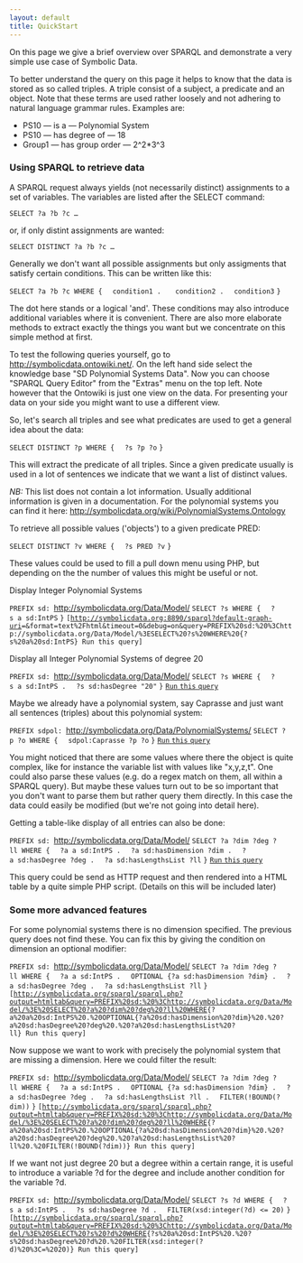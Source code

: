```yaml
---
layout: default
title: QuickStart
---
```


On this page we give a brief overview over SPARQL and demonstrate a very simple use case of Symbolic Data.

To better understand the query on this page it helps to know that the data is stored as so called triples. A triple consist of a subject, a predicate and an object. Note that these terms are used rather loosely and not adhering to natural language grammar rules. Examples are:

-   PS10 ­— is a — Polynomial System
-   PS10 — has degree of — 18
-   Group1 — has group order — 2\^2\*3\^3

### Using SPARQL to retrieve data

A SPARQL request always yields (not necessarily distinct) assignments to a set of variables. The variables are listed after the SELECT command:

`SELECT ?a ?b ?c …`

or, if only distint assignments are wanted:

`SELECT DISTINCT ?a ?b ?c …`

Generally we don't want all possible assignments but only assigments that satisfy certain conditions. This can be written like this:

`SELECT ?a ?b ?c WHERE {`
`  condition1 . `
`  condition2 .`
`  condition3`
`}`

The dot here stands or a logical 'and'. These conditions may also introduce additional variables where it is convenient. There are also more elaborate methods to extract exactly the things you want but we concentrate on this simple method at first.

To test the following queries yourself, go to <http://symbolicdata.ontowiki.net/>. On the left hand side select the knowledge base "SD Polynomial Systems Data". Now you can choose "SPARQL Query Editor" from the "Extras" menu on the top left. Note however that the Ontowiki is just one view on the data. For presenting your data on your side you might want to use a different view.

So, let's search all triples and see what predicates are used to get a general idea about the data:

`SELECT DISTINCT ?p WHERE {`
`  ?s ?p ?o`
`}`

This will extract the predicate of all triples. Since a given predicate usually is used in a lot of sentences we indicate that we want a list of distinct values.

*NB:* This list does not contain a lot information. Usually additional information is given in a documentation. For the polynomial systems you can find it here: <http://symbolicdata.org/wiki/PolynomialSystems.Ontology>

To retrieve all possible values ('objects') to a given predicate PRED:

`SELECT DISTINCT ?v WHERE {`
`  ?s PRED ?v`
`}`

These values could be used to fill a pull down menu using PHP, but depending on the the number of values this might be useful or not.

Display Integer Polynomial Systems

`PREFIX sd: `<http://symbolicdata.org/Data/Model/>
`SELECT ?s WHERE {`
`  ?s a sd:IntPS`
`}`
`[`[`http://symbolicdata.org:8890/sparql?default-graph-uri`](http://symbolicdata.org:8890/sparql?default-graph-uri)`=&format=text%2Fhtml&timeout=0&debug=on&query=PREFIX%20sd:%20%3Chttp://symbolicdata.org/Data/Model/%3ESELECT%20?s%20WHERE%20{?s%20a%20sd:IntPS} Run this query]`

Display all Integer Polynomial Systems of degree 20

`PREFIX sd: `<http://symbolicdata.org/Data/Model/>
`SELECT ?s WHERE {`
`  ?s a sd:IntPS .`
`  ?s sd:hasDegree "20"`
`}`
[`Run` `this` `query`](http://symbolicdata.org/sparql/sparql.php?output=htmltab&query=PREFIX%20sd:%20%3Chttp://symbolicdata.org/Data/Model/%3E%20SELECT%20?s%20WHERE{?s%20a%20sd:IntPS%20.%20?s%20sd:hasDegree%20%2220%22})

Maybe we already have a polynomial system, say Caprasse and just want all sentences (triples) about this polynomial system:

`PREFIX sdpol: `<http://symbolicdata.org/Data/PolynomialSystems/>
`SELECT ?p ?o WHERE {`
`  sdpol:Caprasse ?p ?o`
`}`
[`Run` `this` `query`](http://symbolicdata.org/sparql/sparql.php?output=htmltab&query=PREFIX%20sdpol:%20%3Chttp://symbolicdata.org/Data/PolynomialSystems/%3E%20SELECT%20?p%20?o%20WHERE{sdpol:Caprasse%20?p%20?o})

You might noticed that there are some values where there the object is quite complex, like for instance the variable list with values like "x,y,z,t". One could also parse these values (e.g. do a regex match on them, all within a SPARQL query). But maybe these values turn out to be so important that you don't want to parse them but rather query them directly. In this case the data could easily be modified (but we're not going into detail here).

Getting a table-like display of all entries can also be done:

`PREFIX sd: `<http://symbolicdata.org/Data/Model/>
`SELECT ?a ?dim ?deg ?ll WHERE {`
`  ?a a sd:IntPS .`
`  ?a sd:hasDimension ?dim .`
`  ?a sd:hasDegree ?deg .`
`  ?a sd:hasLengthsList ?ll`
`}`
[`Run` `this` `query`](http://symbolicdata.org/sparql/sparql.php?output=htmltab&query=PREFIX%20sd:%20%3Chttp://symbolicdata.org/Data/Model/%3E%20SELECT%20?a%20?dim%20?deg%20?ll%20WHERE{?a%20a%20sd:IntPS%20.%20?a%20sd:hasDimension%20?dim%20.%20?a%20sd:hasDegree%20?deg%20.%20?a%20sd:hasLengthsList%20?ll})

This query could be send as HTTP request and then rendered into a HTML table by a quite simple PHP script. (Details on this will be included later)

### Some more advanced features

For some polynomial systems there is no dimension specified. The previous query does not find these. You can fix this by giving the condition on dimension an optional modifier:

`PREFIX sd: `<http://symbolicdata.org/Data/Model/>
`SELECT ?a ?dim ?deg ?ll WHERE {`
`  ?a a sd:IntPS .`
`  OPTIONAL {?a sd:hasDimension ?dim} .`
`  ?a sd:hasDegree ?deg .`
`  ?a sd:hasLengthsList ?ll`
`}`
`[`[`http://symbolicdata.org/sparql/sparql.php?output=htmltab&query=PREFIX%20sd:%20%3Chttp://symbolicdata.org/Data/Model/%3E%20SELECT%20?a%20?dim%20?deg%20?ll%20WHERE`](http://symbolicdata.org/sparql/sparql.php?output=htmltab&query=PREFIX%20sd:%20%3Chttp://symbolicdata.org/Data/Model/%3E%20SELECT%20?a%20?dim%20?deg%20?ll%20WHERE)`{?a%20a%20sd:IntPS%20.%20OPTIONAL{?a%20sd:hasDimension%20?dim}%20.%20?a%20sd:hasDegree%20?deg%20.%20?a%20sd:hasLengthsList%20?ll} Run this query]`

Now suppose we want to work with precisely the polynomial system that are missing a dimension. Here we could filter the result:

`PREFIX sd: `<http://symbolicdata.org/Data/Model/>
`SELECT ?a ?dim ?deg ?ll WHERE {`
`  ?a a sd:IntPS .`
`  OPTIONAL {?a sd:hasDimension ?dim} .`
`  ?a sd:hasDegree ?deg .`
`  ?a sd:hasLengthsList ?ll .`
`  FILTER(!BOUND(?dim))`
`}`
`[`[`http://symbolicdata.org/sparql/sparql.php?output=htmltab&query=PREFIX%20sd:%20%3Chttp://symbolicdata.org/Data/Model/%3E%20SELECT%20?a%20?dim%20?deg%20?ll%20WHERE`](http://symbolicdata.org/sparql/sparql.php?output=htmltab&query=PREFIX%20sd:%20%3Chttp://symbolicdata.org/Data/Model/%3E%20SELECT%20?a%20?dim%20?deg%20?ll%20WHERE)`{?a%20a%20sd:IntPS%20.%20OPTIONAL{?a%20sd:hasDimension%20?dim}%20.%20?a%20sd:hasDegree%20?deg%20.%20?a%20sd:hasLengthsList%20?ll%20.%20FILTER(!BOUND(?dim))} Run this query]`

If we want not just degree 20 but a degree within a certain range, it is useful to introduce a variable ?d for the degree and include another condition for the variable ?d.

`PREFIX sd: `<http://symbolicdata.org/Data/Model/>
`SELECT ?s ?d WHERE {`
`  ?s a sd:IntPS .`
`  ?s sd:hasDegree ?d .`
`  FILTER(xsd:integer(?d) <= 20)`
`}`
`[`[`http://symbolicdata.org/sparql/sparql.php?output=htmltab&query=PREFIX%20sd:%20%3Chttp://symbolicdata.org/Data/Model/%3E%20SELECT%20?s%20?d%20WHERE`](http://symbolicdata.org/sparql/sparql.php?output=htmltab&query=PREFIX%20sd:%20%3Chttp://symbolicdata.org/Data/Model/%3E%20SELECT%20?s%20?d%20WHERE)`{?s%20a%20sd:IntPS%20.%20?s%20sd:hasDegree%20?d%20.%20FILTER(xsd:integer(?d)%20%3C=%2020)} Run this query]`
